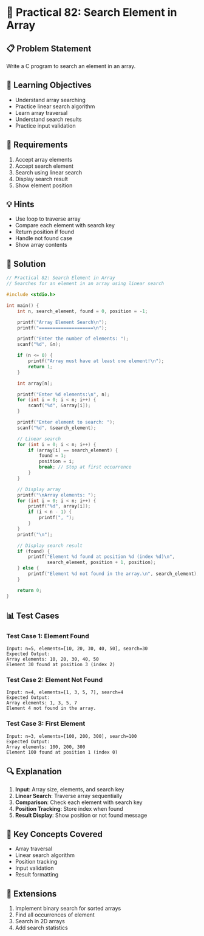 # 🎯 Practical 82: Search Element in Array

## 📋 Problem Statement

Write a C program to search an element in an array.

## 🎯 Learning Objectives

- Understand array searching
- Practice linear search algorithm
- Learn array traversal
- Understand search results
- Practice input validation

## 📝 Requirements

1. Accept array elements
2. Accept search element
3. Search using linear search
4. Display search result
5. Show element position

## 💡 Hints

- Use loop to traverse array
- Compare each element with search key
- Return position if found
- Handle not found case
- Show array contents

## 🔧 Solution

```c
// Practical 82: Search Element in Array
// Searches for an element in an array using linear search

#include <stdio.h>

int main() {
    int n, search_element, found = 0, position = -1;

    printf("Array Element Search\n");
    printf("====================\n");

    printf("Enter the number of elements: ");
    scanf("%d", &n);

    if (n <= 0) {
        printf("Array must have at least one element!\n");
        return 1;
    }

    int array[n];

    printf("Enter %d elements:\n", n);
    for (int i = 0; i < n; i++) {
        scanf("%d", &array[i]);
    }

    printf("Enter element to search: ");
    scanf("%d", &search_element);

    // Linear search
    for (int i = 0; i < n; i++) {
        if (array[i] == search_element) {
            found = 1;
            position = i;
            break; // Stop at first occurrence
        }
    }

    // Display array
    printf("\nArray elements: ");
    for (int i = 0; i < n; i++) {
        printf("%d", array[i]);
        if (i < n - 1) {
            printf(", ");
        }
    }
    printf("\n");

    // Display search result
    if (found) {
        printf("Element %d found at position %d (index %d)\n",
               search_element, position + 1, position);
    } else {
        printf("Element %d not found in the array.\n", search_element);
    }

    return 0;
}
```

## 📊 Test Cases

### Test Case 1: Element Found
```
Input: n=5, elements=[10, 20, 30, 40, 50], search=30
Expected Output:
Array elements: 10, 20, 30, 40, 50
Element 30 found at position 3 (index 2)
```

### Test Case 2: Element Not Found
```
Input: n=4, elements=[1, 3, 5, 7], search=4
Expected Output:
Array elements: 1, 3, 5, 7
Element 4 not found in the array.
```

### Test Case 3: First Element
```
Input: n=3, elements=[100, 200, 300], search=100
Expected Output:
Array elements: 100, 200, 300
Element 100 found at position 1 (index 0)
```

## 🔍 Explanation

1. **Input**: Array size, elements, and search key
2. **Linear Search**: Traverse array sequentially
3. **Comparison**: Check each element with search key
4. **Position Tracking**: Store index when found
5. **Result Display**: Show position or not found message

## 🎯 Key Concepts Covered

- Array traversal
- Linear search algorithm
- Position tracking
- Input validation
- Result formatting

## 🚀 Extensions

1. Implement binary search for sorted arrays
2. Find all occurrences of element
3. Search in 2D arrays
4. Add search statistics